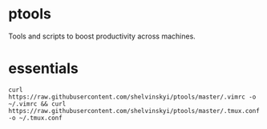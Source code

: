 # ptools
Tools and scripts to boost productivity across machines.

# essentials

```
curl https://raw.githubusercontent.com/shelvinskyi/ptools/master/.vimrc -o ~/.vimrc && curl https://raw.githubusercontent.com/shelvinskyi/ptools/master/.tmux.conf -o ~/.tmux.conf
```

